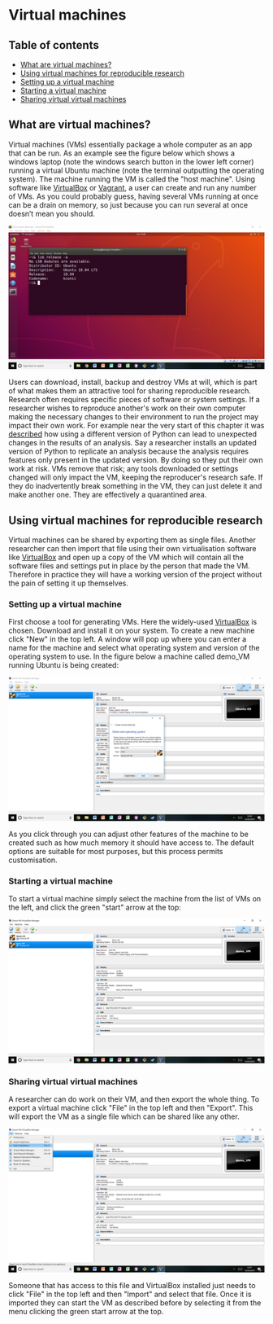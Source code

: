 # Virtual machines

## Table of contents

- [What are virtual machines?](#What_are_virtual_machines)
- [Using virtual machines for reproducible research](#Using_virtual_machines_for_reproducible_research)
 - [Setting up a virtual machine](#Setting_up_a_virtual_machine)
 - [Starting a virtual machine](#Starting_a_virtual_machine)
 - [Sharing virtual virtual machines](#Sharing_virtual_virtual_machines)

<a name="What_are_virtual_machines"></a>
## What are virtual machines?

Virtual machines (VMs) essentially package a whole computer as an app that can be run. As an example see the figure below which shows a windows laptop (note the windows search button in the lower left corner) running a virtual Ubuntu machine (note the terminal outputting the operating system).
The machine running the VM is called the "host machine".
Using software like [VirtualBox](https://www.virtualbox.org/) or [Vagrant](https://www.vagrantup.com/), a user can create and run any number of VMs.
As you could probably guess, having several VMs running at once can be a drain on memory, so just because you can run several at once doesn’t mean you should.

![virtual_machine](../../figures/virtual_machine.png)

Users can download, install, backup and destroy VMs at will, which is part of what makes them an attractive tool for sharing reproducible research.
Research often requires specific pieces of software or system settings.
If a researcher wishes to reproduce another's work on their own computer making the necessary changes to their environment to run the project may impact their own work.
For example near the very start of this chapter it was [described](#How_this_will_help_you_why_this_is_useful) how using a different version of Python can lead to unexpected changes in the results of an analysis.
Say a researcher installs an updated version of Python to replicate an analysis because the analysis requires features only present in the updated version.
By doing so they put their own work at risk. VMs remove that risk; any tools downloaded or settings changed will only impact the VM, keeping the reproducer's research safe.
If they do inadvertently break something in the VM, they can just delete it and make another one.
They are effectively a quarantined area.

<a name=Using_virtual_machines_for_reproducible_research></a>
## Using virtual machines for reproducible research

Virtual machines can be shared by exporting them as single files.
Another researcher can then import that file using their own virtualisation software like [VirtualBox](https://www.virtualbox.org/) and open up a copy of the VM which will contain all the software files and settings put in place by the person that made the VM.
Therefore in practice they will have a working version of the project without the pain of setting it up themselves.

<a name="Setting_up_a_virtual_machine"></a>
### Setting up a virtual machine

First choose a tool for generating VMs.
Here the widely-used [VirtualBox](https://www.virtualbox.org/) is chosen. Download and install it on your system.
To create a new machine click "New" in the top left.
A window will pop up where you can enter a name for the machine and select what operating system and version of the operating system to use.
In the figure below a machine called demo_VM running Ubuntu is being created:

![VM_create_machine](../../figures/VM_create_machine.png)

As you click through you can adjust other features of the machine to be created such as how much memory it should have access to.
The default options are suitable for most purposes, but this process permits customisation.

<a name="Starting_a_virtual_machine"></a>
### Starting a virtual machine

To start a virtual machine simply select the machine from the list of VMs on the left, and click the green "start" arrow at the top:

![VM_start_machine](../../figures/VM_start_machine.png)

<a name="Sharing_virtual_virtual_machines"></a>
### Sharing virtual virtual machines

A researcher can do work on their VM, and then export the whole thing.
To export a virtual machine click "File" in the top left and then "Export".
This will export the VM as a single file which can be shared like any other.

![VM_export_machine](../../figures/VM_export_machine.png)

Someone that has access to this file and VirtualBox installed just needs to click "File" in the top left and then "Import" and select that file.
Once it is imported they can start the VM as described before by selecting it from the menu clicking the green start arrow at the top.
